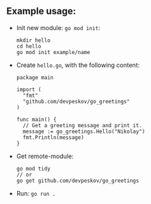 ## Example usage:

- Init new module: `go mod init`:
  ```
  mkdir hello
  cd hello
  go mod init example/name
  ```
- Create `hello.go`, with the following content:
  ```
  package main

  import (
    "fmt"
    "github.com/devpeskov/go_greetings"
  )

  func main() {
    // Get a greeting message and print it.
    message := go_greetings.Hello("Nikolay")
    fmt.Println(message)
  }
  ```
- Get remote-module:
  ```
  go mod tidy
  // or
  go get github.com/devpeskov/go_greetings
  ```
- Run: `go run .`

